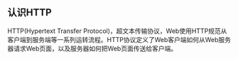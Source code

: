 <!-- ---
title: 计算机网络系列之HTTP基础
date: 2022-10-13
tags: 计算机网络
set: Network
--- -->

## 认识HTTP

HTTP(Hypertext Transfer Protocol)，超文本传输协议，Web使用HTTP规范从客户端到服务端等一系列运转流程。HTTP协议定义了Web客户端如何从Web服务器请求Web页面，以及服务器如何把Web页面传送给客户端。